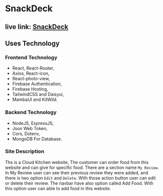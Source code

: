 # SnackDeck

## live link: [SnackDeck](https://snackdeck-a569c.web.app/)

## Uses Technology

### Frontend Technology  
- React, React-Router,
- Axios, React-icon,
- React-photo-view,
- Firebase Authentication,
- Firebase Hosting,
- TailwindCSS and Daisyui,
- MambaUI and KitWild.  

### Backend Technology
- NodeJS, ExpressJS,
- Json Web Token,
- Cors, Dotenv,
- MongoDB For Database. 

### Site Description

Ths is a Cloud Kitchen website, The customer can order food from this website and can give for specific food. There are a section name `My Review`. In My Review user can see their previous review they were added, and there is two option `Edit` and `Delete`. With those action button user can edit or delete their review. The navbar have also option called Add Food. With this option user can able to add food in this website.
